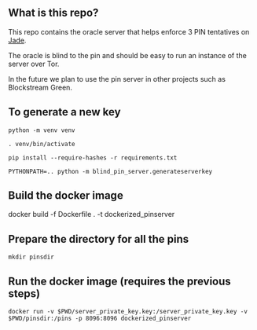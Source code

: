 ## What is this repo?

This repo contains the oracle server that helps enforce 3 PIN tentatives on [Jade](https://github.com/Blockstream/Jade).

The oracle is blind to the pin and should be easy to run an instance of the
server over Tor.

In the future we plan to use the pin server in other projects such as Blockstream
Green.

## To generate a new key

`python -m venv venv`

`. venv/bin/activate`

`pip install --require-hashes -r requirements.txt`

`PYTHONPATH=.. python -m blind_pin_server.generateserverkey`

## Build the docker image

docker build -f Dockerfile . -t dockerized_pinserver

## Prepare the directory for all the pins

`mkdir pinsdir`

## Run the docker image (requires the previous steps)

`docker run -v $PWD/server_private_key.key:/server_private_key.key -v $PWD/pinsdir:/pins -p 8096:8096 dockerized_pinserver`
